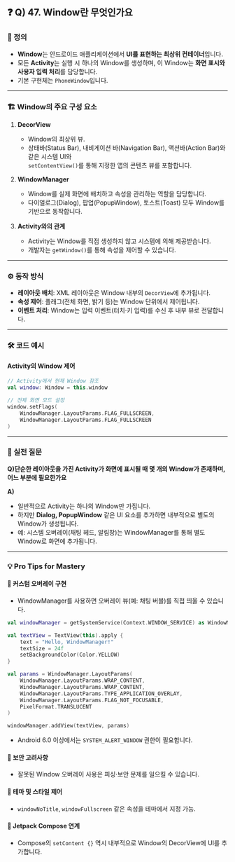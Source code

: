 ## ❓ Q) 47. Window란 무엇인가요

### 📌 정의
- **Window**는 안드로이드 애플리케이션에서 **UI를 표현하는 최상위 컨테이너**입니다.  
- 모든 **Activity**는 실행 시 하나의 Window를 생성하며, 이 Window는 **화면 표시와 사용자 입력 처리**를 담당합니다.  
- 기본 구현체는 `PhoneWindow`입니다.

---

### 🏗️ Window의 주요 구성 요소
1. **DecorView**  
   - Window의 최상위 뷰.  
   - 상태바(Status Bar), 내비게이션 바(Navigation Bar), 액션바(Action Bar)와 같은 시스템 UI와  
     `setContentView()`를 통해 지정한 앱의 콘텐츠 뷰를 포함합니다.  

2. **WindowManager**  
   - Window를 실제 화면에 배치하고 속성을 관리하는 역할을 담당합니다.  
   - 다이얼로그(Dialog), 팝업(PopupWindow), 토스트(Toast) 모두 Window를 기반으로 동작합니다.  

3. **Activity와의 관계**  
   - Activity는 Window를 직접 생성하지 않고 시스템에 의해 제공받습니다.  
   - 개발자는 `getWindow()`를 통해 속성을 제어할 수 있습니다.  

---

### ⚙️ 동작 방식
- **레이아웃 배치**: XML 레이아웃은 Window 내부의 `DecorView`에 추가됩니다.  
- **속성 제어**: 플래그(전체 화면, 밝기 등)는 Window 단위에서 제어됩니다.  
- **이벤트 처리**: Window는 입력 이벤트(터치·키 입력)를 수신 후 내부 뷰로 전달합니다.  

---

### 🛠️ 코드 예시
#### Activity의 Window 제어
```kotlin
// Activity에서 현재 Window 참조
val window: Window = this.window

// 전체 화면 모드 설정
window.setFlags(
    WindowManager.LayoutParams.FLAG_FULLSCREEN,
    WindowManager.LayoutParams.FLAG_FULLSCREEN
)
```

---

### 💬 실전 질문
**Q)단순한 레이아웃을 가진 Activity가 화면에 표시될 때 몇 개의 Window가 존재하며, 어느 부분에 필요한가요**

**A)**
- 일반적으로 Activity는 하나의 Window만 가집니다.  
- 하지만 **Dialog, PopupWindow** 같은 UI 요소를 추가하면 내부적으로 별도의 Window가 생성됩니다.  
- 예: 시스템 오버레이(채팅 헤드, 알림창)는 WindowManager를 통해 별도 Window로 화면에 추가됩니다.
---

### 💡 Pro Tips for Mastery

#### 📍 커스텀 오버레이 구현
- WindowManager를 사용하면 오버레이 뷰(예: 채팅 버블)를 직접 띄울 수 있습니다.  

```kotlin
val windowManager = getSystemService(Context.WINDOW_SERVICE) as WindowManager

val textView = TextView(this).apply {
    text = "Hello, WindowManager!"
    textSize = 24f
    setBackgroundColor(Color.YELLOW)
}

val params = WindowManager.LayoutParams(
    WindowManager.LayoutParams.WRAP_CONTENT,
    WindowManager.LayoutParams.WRAP_CONTENT,
    WindowManager.LayoutParams.TYPE_APPLICATION_OVERLAY,
    WindowManager.LayoutParams.FLAG_NOT_FOCUSABLE,
    PixelFormat.TRANSLUCENT
)

windowManager.addView(textView, params)
```

- Android 6.0 이상에서는 `SYSTEM_ALERT_WINDOW` 권한이 필요합니다.  

#### 📍 보안 고려사항
- 잘못된 Window 오버레이 사용은 피싱·보안 문제를 일으킬 수 있습니다.  

#### 📍 테마 및 스타일 제어
- `windowNoTitle`, `windowFullscreen` 같은 속성을 테마에서 지정 가능.  

#### 📍 Jetpack Compose 연계
- Compose의 `setContent {}` 역시 내부적으로 Window의 DecorView에 UI를 추가합니다.  
